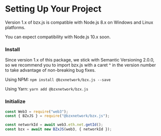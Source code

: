 # Setting Up Your Project

Version 1.x of bzx.js is compatible with Node.js 8.x on Windows and Linux platforms.

You can expect compatibility with Node.js 10.x soon.

### Install

Since version 1.x of this package, we stick with Semantic Versioning 2.0.0, so we recommend you to import bzx.js with a caret ^ in the version number to take advantage of non-breaking bug fixes.

Using NPM:
`npm install @bzxnetwork/bzx.js --save`

Using Yarn:
`yarn add @bzxnetwork/bzx.js`

### Initialize

```javascript
const Web3 = require("web3");
const { BZxJS } = require("@bzxnetwork/bzx.js");

const networkId = await web3.eth.net.getId();
const bzx = await new BZxJS(web3, { networkId });
```
